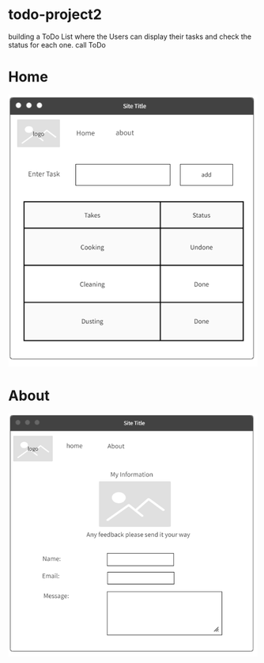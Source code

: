 # todo-project2
building a ToDo List where the Users can display their tasks and check the status for each one. call ToDo
# Home 
![Home toDo List](images/Home-ToDoList.png)
</br>
# About
![Feedback todo List](images/FeedBack-ToDoList.png)